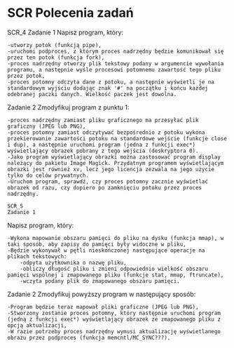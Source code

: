 # SCR Polecenia zadań

SCR_4
Zadanie 1
Napisz program, który:

    -utworzy potok (funkcją pipe),
    -uruchomi podproces, z którym proces nadrzędny będzie komunikował się przez ten potok (funkcja fork),
    -proces nadrzędny otworzy plik tekstowy podany w argumencie wywołania programu, a następnie wyśle procesowi potomnemu zawartość tego pliku przez potok,
    -proces potomny odczyta dane z potoku, a następnie wyświetli je na standardowym wyjściu dodając znak '#' na początku i końcu każdej odebranej paczki danych. Wielkość paczek jest dowolna. 

Zadanie 2
Zmodyfikuj program z punktu 1:

    -proces nadrzędny zamiast pliku graficznego ma przesyłać plik graficzny (JPEG lub PNG),
    -proces potomny zamiast odczytywać bezpośrednio z potoku wykona przekierowanie zawartości potoku na standardowe wejście (funkcje close i dup), a następnie uruchomi program (jedna z funkcji exec*) wyświetlający obrazek pobrany z tego wejścia (deskryptora 0).
    -Jako program wyświetlający obrazki można zastosować program display należący do pakietu Image Magick. Przydatnym programem wyświetlającym obrazki jest również xv, lecz jego licencja zezwala na jego użycie tylko do celów prywatnych.
    -Uruchom program, sprawdź, czy proces potomny zacznie wyświetlać obrazek od razu, czy dopiero po zamknięciu potoku przez proces nadrzędny. 
    
    SCR_5
    Zadanie 1
Napisz program, który:

    -Wykona mapowanie obszaru pamięci do pliku na dysku (funkcja mmap), w taki sposób, aby zapisy do pamięci były widoczne w pliku,
    -Będzie wykonywał w pętli nieskończonej następujące operacje na plikach tekstowych:
        -odpyta użytkownika o nazwę pliku,
        -obliczy długość pliku i zmieni odpowiednio wielkość obszaru pamięci wspólnej i zmapowanego pliku (funkcje stat, mmap, ftruncate),
        -wczyta podany plik do zmapowanego obszaru pamięci. 


Zadanie 2
Zmodyfikuj powyższy program w następujący sposób:

    -Program będzie teraz mapował pliki graficzne (JPEG lub PNG),
    -Stworzony zostanie proces potomny, który następnie uruchomi program (jedną z funkcji exec*) wyświetlający obrazek ze zmapowanego pliku z opcją aktualizacji,
    -W razie potrzeby proces nadrzędny wymusi aktualizację wyświetlanego obrazu przez podproces (funkcja memcntl/MC_SYNC???). 
